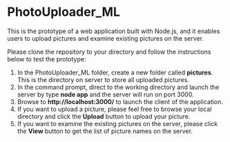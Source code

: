# PhotoUploader_ML

This is the prototype of a web application built with Node.js, and it enables users to upload pictures and examine existing pictures on the server.

Please clone the repository to your directory and follow the instructions below to test the prototype:

1. In the PhotoUploader_ML folder, create a new folder called **pictures**. This is the directory on server to store all uploaded pictures.
2. In the command prompt, direct to the working directory and launch the server by type **node app** and the server will run on port 3000.
3. Browse to **http://localhost:3000/** to launch the client of the application.
4. If you want to upload a picture, please feel free to browse your local directory and click the **Upload** button to upload your picture.
5. If you want to examine the existing pictures on the server, please click the **View** button to get the list of picture names on the server.


